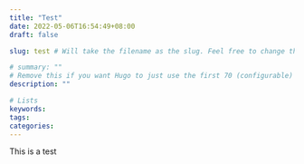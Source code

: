 ```yaml
---
title: "Test"
date: 2022-05-06T16:54:49+08:00
draft: false

slug: test # Will take the filename as the slug. Feel free to change this to any format you like.  I like including this, so that I remind myself I have the option to change if I want.

# summary: ""
# Remove this if you want Hugo to just use the first 70 (configurable) characters of the post as the summary.
description: ""

# Lists
keywords:
tags:
categories:
---
```

This is a test
